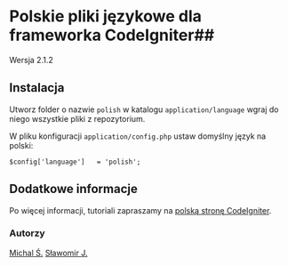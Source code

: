 ﻿# Polskie pliki językowe dla frameworka CodeIgniter##

Wersja 2.1.2

## Instalacja ##

Utworz folder o nazwie ``polish`` w katalogu ``application/language`` wgraj do niego wszystkie pliki z repozytorium.

W pliku konfiguracji ``application/config.php`` ustaw domyślny język na polski:

``$config['language']	= 'polish';``

## Dodatkowe informacje ##

Po więcej informacji, tutoriali zapraszamy na [polską stronę CodeIgniter](http://www.codeigniter.org.pl/ "CodeIgniter Polska").

### Autorzy ###

[Michal Ś.](https://github.com/michalsn)
[Sławomir J.](https://github.com/slav123)